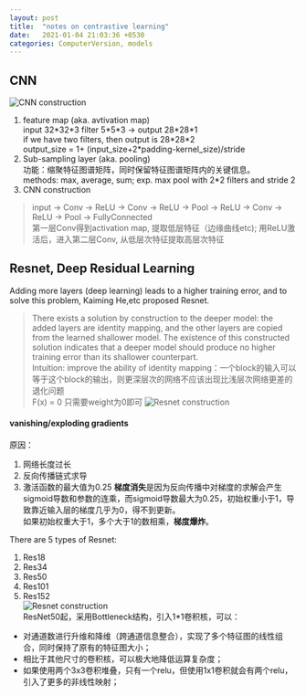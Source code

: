 ```yaml
---
layout: post
title:  "notes on contrastive learning"
date:   2021-01-04 21:03:36 +0530
categories: ComputerVersion, models
---
```




## CNN
![CNN construction](https://alwaysbyx.github.io/assets/cnn.png)

1. feature map (aka. avtivation map)  
input 32\*32\*3 filter 5\*5\*3 -> output 28\*28\*1  
if we have two filters, then output is 28\*28\*2  
output_size = 1+ (input_size+2\*padding-kernel_size)/stride
2. Sub-sampling layer (aka. pooling)  
功能：缩聚特征图谱矩阵，同时保留特征图谱矩阵内的关键信息。  
methods: max, average, sum; exp. max pool with 2\*2 filters and stride 2  
3. CNN construction  
> input -> Conv -> ReLU -> Conv -> ReLU -> Pool -> ReLU -> Conv -> ReLU -> Pool -> FullyConnected  
第一层Conv得到activation map, 提取低层特征（边缘曲线etc); 用ReLU激活后，进入第二层Conv, 从低层次特征提取高层次特征  

## Resnet, Deep Residual Learning
Adding more layers (deep learning) leads to a higher training error, and to solve this problem, Kaiming He,etc proposed Resnet.  
> There exists a solution by construction to the deeper model: the added layers are identity mapping, and the other layers are copied from the learned shallower model. The existence of this constructed solution indicates that a deeper model should produce no higher training error than its shallower counterpart.  
Intuition: improve the ability of identity mapping：一个block的输入可以等于这个block的输出，则更深层次的网络不应该出现比浅层次网络更差的退化问题  
F(x) = 0 只需要weight为0即可
![Resnet construction](https://alwaysbyx.github.io/assets/resnet01.png)  
#### vanishing/exploding gradients  
原因：
1. 网络长度过长
2. 反向传播链式求导
3. 激活函数的最大值为0.25
**梯度消失**是因为反向传播中对梯度的求解会产生sigmoid导数和参数的连乘，而sigmoid导数最大为0.25，初始权重小于1，导致靠近输入层的梯度几乎为0，得不到更新。  
如果初始权重大于1，多个大于1的数相乘，**梯度爆炸**。  

There are 5 types of Resnet:  
1. Res18
2. Res34
3. Res50
4. Res101
5. Res152  
![Resnet construction](https://alwaysbyx.github.io/assets/resnet.png)  
ResNet50起，采用Bottleneck结构，引入1\*1卷积核，可以：  
* 对通道数进行升维和降维（跨通道信息整合），实现了多个特征图的线性组合，同时保持了原有的特征图大小；
* 相比于其他尺寸的卷积核，可以极大地降低运算复杂度；
* 如果使用两个3x3卷积堆叠，只有一个relu，但使用1x1卷积就会有两个relu，引入了更多的非线性映射；




